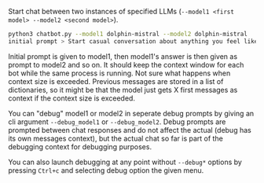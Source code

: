 Start chat between two instances of specified LLMs (`--model1 <first model> --model2 <second model>`).

```bash
python3 chatbot.py --model1 dolphin-mistral --model2 dolphin-mistral
initial prompt > Start casual conversation about anything you feel like
```

Initial prompt is given to model1, then model1's answer is then given as prompt to model2 and so on.
It should keep the context window for each bot while the same process is running. Not sure what happens when context size is exceeded.
Previous messages are stored in a list of dictionaries, so it might be that the model just gets X first messages as context if the context size is exceeded.

You can "debug" model1 or model2 in seperate debug prompts by giving an cli argument `--debug_model1` or `--debug_model2`. 
Debug prompts are prompted between chat responses and do not affect the actual (debug has its own messages context), but the actual chat so far is part of the debugging context for debugging purposes.

You can also launch debugging at any point without `--debug*` options by pressing `Ctrl+c` and selecting debug option the given menu.
